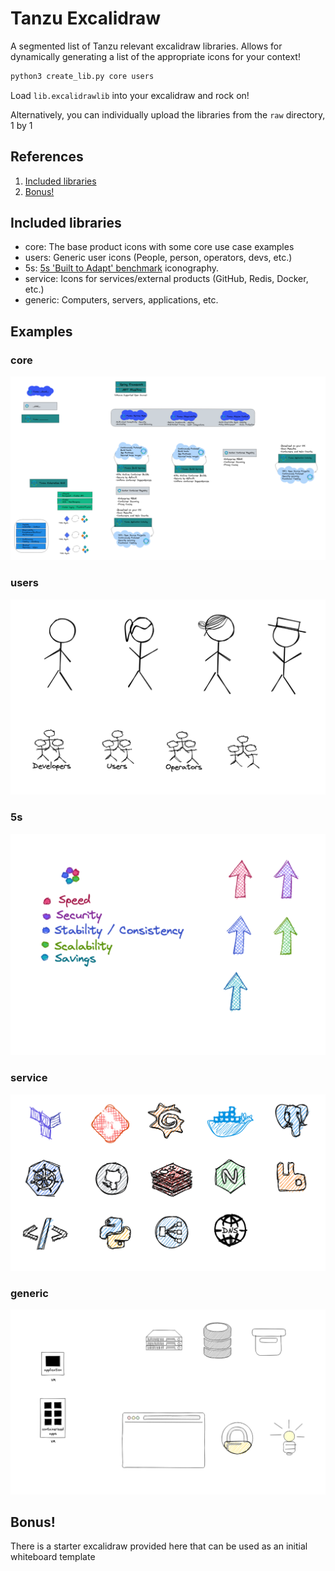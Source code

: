 # Tanzu Excalidraw

A segmented list of Tanzu relevant excalidraw libraries. Allows for dynamically generating a list of the appropriate icons for your context!

```bash
python3 create_lib.py core users
```

Load `lib.excalidrawlib` into your excalidraw and rock on!

Alternatively, you can individually upload the libraries from the `raw` directory, 1 by 1

## References
1. [Included libraries](#included-libraries)
2. [Bonus!](#bonus)

## Included libraries
- core: The base product icons with some core use case examples
- users: Generic user icons (People, person, operators, devs, etc.)
- 5s: [5s 'Built to Adapt' benchmark](https://tanzu.vmware.com/content/announcements/the-built-to-adapt-benchmark-will-help-companies-to-set-a-new-course) iconography.
- service: Icons for services/external products (GitHub, Redis, Docker, etc.)
- generic: Computers, servers, applications, etc.

## Examples
### core
![core](./demo_images/core.png)
### users
![users](./demo_images/users.png)
### 5s
![5s](./demo_images/5s.png)
### service
![service](./demo_images/service.png)
### generic
![generic](./demo_images/generic.png)

## Bonus!
There is a starter excalidraw provided here that can be used as an initial whiteboard template
